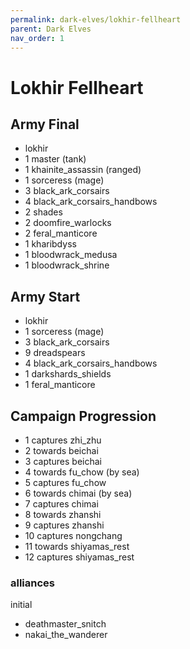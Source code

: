 ```yaml
---
permalink: dark-elves/lokhir-fellheart
parent: Dark Elves
nav_order: 1
---
```


# Lokhir Fellheart

## Army Final

- lokhir
- 1 master (tank)
- 1 khainite_assassin (ranged)
- 1 sorceress (mage)
- 3 black_ark_corsairs
- 4 black_ark_corsairs_handbows
- 2 shades
- 2 doomfire_warlocks
- 2 feral_manticore
- 1 kharibdyss
- 1 bloodwrack_medusa
- 1 bloodwrack_shrine

## Army Start

- lokhir
- 1 sorceress (mage)
- 3 black_ark_corsairs
- 9 dreadspears
- 4 black_ark_corsairs_handbows
- 1 darkshards_shields
- 1 feral_manticore

## Campaign Progression

- 1 captures zhi_zhu
- 2 towards beichai
- 3 captures beichai
- 4 towards fu_chow (by sea)
- 5 captures fu_chow
- 6 towards chimai (by sea)
- 7 captures chimai
- 8 towards zhanshi
- 9 captures zhanshi
- 10 captures nongchang
- 11 towards shiyamas_rest
- 12 captures shiyamas_rest

### alliances

initial
- deathmaster_snitch
- nakai_the_wanderer
